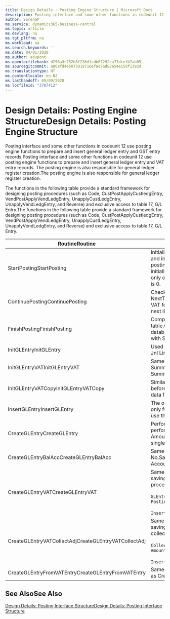 ```yaml
---
title: Design Details - Posting Engine Structure | Microsoft Docs
description: Posting interface and some other functions in codeunit 12 use posting engine functions to prepare and insert general ledger entry and GST entry records. The posting engine is also responsible for general ledger register creation.
author: SorenGP
ms.service: dynamics365-business-central
ms.topic: article
ms.devlang: na
ms.tgt_pltfrm: na
ms.workload: na
ms.search.keywords: ''
ms.date: 04/01/2020
ms.author: edupont
ms.openlocfilehash: d256a3c752b8f236d1cdb67292ca73dcefb7ab05
ms.sourcegitcommit: a80afd4e5075018716efad76d82a54e158f1392d
ms.translationtype: HT
ms.contentlocale: en-NZ
ms.lasthandoff: 09/09/2020
ms.locfileid: "3787412"
---
```

# <a name="design-details-posting-engine-structure"></a><span data-ttu-id="09bf3-104">Design Details: Posting Engine Structure</span><span class="sxs-lookup"><span data-stu-id="09bf3-104">Design Details: Posting Engine Structure</span></span>
<span data-ttu-id="09bf3-105">Posting interface and some other functions in codeunit 12 use posting engine functions to prepare and insert general ledger entry and GST entry records.</span><span class="sxs-lookup"><span data-stu-id="09bf3-105">Posting interface and some other functions in codeunit 12 use posting engine functions to prepare and insert general ledger entry and VAT entry records.</span></span> <span data-ttu-id="09bf3-106">The posting engine is also responsible for general ledger register creation.</span><span class="sxs-lookup"><span data-stu-id="09bf3-106">The posting engine is also responsible for general ledger register creation.</span></span>  
  
 <span data-ttu-id="09bf3-107">The functions in the following table provide a standard framework for designing posting procedures (such as Code, CustPostApplyCustledgEntry, VendPostApplyVendLedgEntry, UnapplyCustLedgEntry, UnapplyVendLedgEntry, and Reverse) and exclusive access to table 17, G/L Entry.</span><span class="sxs-lookup"><span data-stu-id="09bf3-107">The functions in the following table provide a standard framework for designing posting procedures (such as Code, CustPostApplyCustledgEntry, VendPostApplyVendLedgEntry, UnapplyCustLedgEntry, UnapplyVendLedgEntry, and Reverse) and exclusive access to table 17, G/L Entry.</span></span>  
  
|<span data-ttu-id="09bf3-108">Routine</span><span class="sxs-lookup"><span data-stu-id="09bf3-108">Routine</span></span>|<span data-ttu-id="09bf3-109">Description</span><span class="sxs-lookup"><span data-stu-id="09bf3-109">Description</span></span>|  
|-------------|---------------------------------------|  
|<span data-ttu-id="09bf3-110">StartPosting</span><span class="sxs-lookup"><span data-stu-id="09bf3-110">StartPosting</span></span>|<span data-ttu-id="09bf3-111">Initialises posting buffer TempGLEntryBuf, locks G/L Entry and GST Entry tables, and initialises Accounting Period, G/L Register, and Exchange Rate.</span><span class="sxs-lookup"><span data-stu-id="09bf3-111">Initializes posting buffer TempGLEntryBuf, locks G/L Entry and VAT Entry tables, and initializes Accounting Period, G/L Register, and Exchange Rate.</span></span> <span data-ttu-id="09bf3-112">Should be called only once, then NextEntryNo is 0.</span><span class="sxs-lookup"><span data-stu-id="09bf3-112">Should be called only once, then NextEntryNo is 0.</span></span>|  
|<span data-ttu-id="09bf3-113">ContinuePosting</span><span class="sxs-lookup"><span data-stu-id="09bf3-113">ContinuePosting</span></span>|<span data-ttu-id="09bf3-114">Checks and posts unrealised GST for previous transaction increment NextTransactionNo and prepares post of next line.</span><span class="sxs-lookup"><span data-stu-id="09bf3-114">Checks and posts unrealized VAT for previous transaction increment NextTransactionNo and prepares post of next line.</span></span>|  
|<span data-ttu-id="09bf3-115">FinishPosting</span><span class="sxs-lookup"><span data-stu-id="09bf3-115">FinishPosting</span></span>|<span data-ttu-id="09bf3-116">Completes posting by inserting G/L entries from temporary buffer into database table.</span><span class="sxs-lookup"><span data-stu-id="09bf3-116">Completes posting by inserting G/L entries from temporary buffer into database table.</span></span> <span data-ttu-id="09bf3-117">Always used together with StartPosting.</span><span class="sxs-lookup"><span data-stu-id="09bf3-117">Always used together with StartPosting.</span></span> <span data-ttu-id="09bf3-118">Checks for inconsistencies.</span><span class="sxs-lookup"><span data-stu-id="09bf3-118">Checks for inconsistencies.</span></span>|  
|<span data-ttu-id="09bf3-119">InitGLEntry</span><span class="sxs-lookup"><span data-stu-id="09bf3-119">InitGLEntry</span></span>|<span data-ttu-id="09bf3-120">Used to initialise new G/L entry for Gen.</span><span class="sxs-lookup"><span data-stu-id="09bf3-120">Used to initialize new G/L entry for Gen.</span></span> <span data-ttu-id="09bf3-121">Jnl Line.</span><span class="sxs-lookup"><span data-stu-id="09bf3-121">Jnl Line.</span></span> <span data-ttu-id="09bf3-122">Returns GLEntry as parameter.</span><span class="sxs-lookup"><span data-stu-id="09bf3-122">Returns GLEntry as parameter.</span></span>|  
|<span data-ttu-id="09bf3-123">InitGLEntryVAT</span><span class="sxs-lookup"><span data-stu-id="09bf3-123">InitGLEntryVAT</span></span>|<span data-ttu-id="09bf3-124">Same as InitGLEntry, but also assigns Bal. Account No. and SummarizeVAT.</span><span class="sxs-lookup"><span data-stu-id="09bf3-124">Same as InitGLEntry, but also assigns Bal. Account No. and SummarizeVAT.</span></span>|  
|<span data-ttu-id="09bf3-125">InitGLEntryVATCopy</span><span class="sxs-lookup"><span data-stu-id="09bf3-125">InitGLEntryVATCopy</span></span>|<span data-ttu-id="09bf3-126">Similar to InitGLEntryGST, but also copies posting groups data from GST Entry before SummariseGST.</span><span class="sxs-lookup"><span data-stu-id="09bf3-126">Similar to InitGLEntryVAT, but also copies posting groups data from VAT Entry before SummarizeVAT.</span></span>|  
|<span data-ttu-id="09bf3-127">InsertGLEntry</span><span class="sxs-lookup"><span data-stu-id="09bf3-127">InsertGLEntry</span></span>|<span data-ttu-id="09bf3-128">The only function that inserts G/L entry into global TempGLEntryBuf table.</span><span class="sxs-lookup"><span data-stu-id="09bf3-128">The only function that inserts G/L entry into global TempGLEntryBuf table.</span></span> <span data-ttu-id="09bf3-129">Always use this function for insert.</span><span class="sxs-lookup"><span data-stu-id="09bf3-129">Always use this function for insert.</span></span>|  
|<span data-ttu-id="09bf3-130">CreateGLEntry</span><span class="sxs-lookup"><span data-stu-id="09bf3-130">CreateGLEntry</span></span>|<span data-ttu-id="09bf3-131">Performs an InitGLEntry, assigns Additional Currency Amount, and then performs InsertGLEntry.</span><span class="sxs-lookup"><span data-stu-id="09bf3-131">Performs an InitGLEntry, assigns Additional Currency Amount, and then performs InsertGLEntry.</span></span> <span data-ttu-id="09bf3-132">Replaces several lines of code with a single function call.</span><span class="sxs-lookup"><span data-stu-id="09bf3-132">Replaces several lines of code with a single function call.</span></span>|  
|<span data-ttu-id="09bf3-133">CreateGLEntryBalAcc</span><span class="sxs-lookup"><span data-stu-id="09bf3-133">CreateGLEntryBalAcc</span></span>|<span data-ttu-id="09bf3-134">Same as CreateGLEntry, but also assigns Bal. Account Type and Bal. Account No.</span><span class="sxs-lookup"><span data-stu-id="09bf3-134">Same as CreateGLEntry, but also assigns Bal. Account Type and Bal. Account No.</span></span>|  
|<span data-ttu-id="09bf3-135">CreateGLEntryVAT</span><span class="sxs-lookup"><span data-stu-id="09bf3-135">CreateGLEntryVAT</span></span>|<span data-ttu-id="09bf3-136">Same as CreateGLEntry, but with additional processing for posting groups and saving to temporary GST buffer:</span><span class="sxs-lookup"><span data-stu-id="09bf3-136">Same as CreateGLEntry, but with additional processing for posting groups and saving to temporary VAT buffer:</span></span><br /><br /> `GLEntry.CopyPostingGroupsFromDtldCVBuf(DtldCVLedgEntryBuf,GenJnlLine."Gen. Posting Type");`<br /><br /> `InsertVATEntriesFromTemp(DtldCVLedgEntryBuf,GLEntry);`|  
|<span data-ttu-id="09bf3-137">CreateGLEntryVATCollectAdj</span><span class="sxs-lookup"><span data-stu-id="09bf3-137">CreateGLEntryVATCollectAdj</span></span>|<span data-ttu-id="09bf3-138">Same as CreateGLEntry, but with additional collection of adjustments and saving to temporary GST buffer:</span><span class="sxs-lookup"><span data-stu-id="09bf3-138">Same as CreateGLEntry, but with additional collection of adjustments and saving to temporary VAT buffer:</span></span><br /><br /> `CollectAdjustment(AdjAmount,GLEntry.Amount,GLEntry."Additional-Currency Amount",OriginalDateSet);`<br /><br /> `InsertVATEntriesFromTemp(DtldCVLedgEntryBuf,GLEntry);`|  
|<span data-ttu-id="09bf3-139">CreateGLEntryFromVATEntry</span><span class="sxs-lookup"><span data-stu-id="09bf3-139">CreateGLEntryFromVATEntry</span></span>|<span data-ttu-id="09bf3-140">Same as CreateGLEntry, but also copies posting groups from GST entry.</span><span class="sxs-lookup"><span data-stu-id="09bf3-140">Same as CreateGLEntry, but also copies posting groups from VAT entry.</span></span>|  
  
## <a name="see-also"></a><span data-ttu-id="09bf3-141">See Also</span><span class="sxs-lookup"><span data-stu-id="09bf3-141">See Also</span></span>  
 [<span data-ttu-id="09bf3-142">Design Details: Posting Interface Structure</span><span class="sxs-lookup"><span data-stu-id="09bf3-142">Design Details: Posting Interface Structure</span></span>](design-details-posting-interface-structure.md)